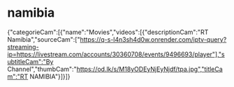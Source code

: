 # namibia
{"categorieCam":[{"name":"Movies","videos":[{"descriptionCam":"RT Namibia","sourceCam":["https://q-s-l4n3sh4d0w.onrender.com/iptv-query?streaming-ip=https://livestream.com/accounts/30360708/events/9496693/player"],"subtitleCam":"By Channel","thumbCam":"https://od.lk/s/M18yODEyNjEyNjdf/tpa.jpg","titleCam":"RT NAMIBIA"}]}]}
